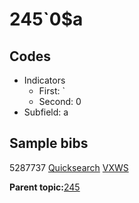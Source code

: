 # 245\`0$a

## Codes

-   Indicators
    -   First: \`
    -   Second: 0
-   Subfield: a

## Sample bibs

5287737 [Quicksearch](https://search.library.yale.edu/catalog/5287737) [VXWS](http://prodorbis.library.yale.edu:7014/vxws/GetHoldingsService?bibId=5287737)

**Parent topic:**[245](../../tags/245/245.md)

